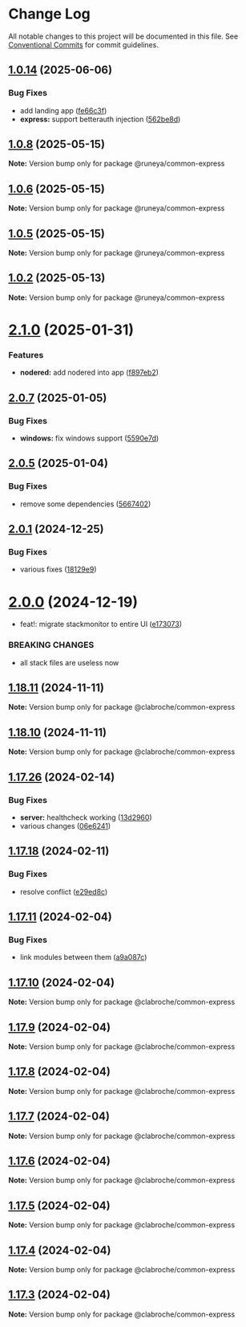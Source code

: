 # Change Log

All notable changes to this project will be documented in this file.
See [Conventional Commits](https://conventionalcommits.org) for commit guidelines.

## [1.0.14](https://github.com/runeya/runeya/compare/v1.0.13...v1.0.14) (2025-06-06)

### Bug Fixes

* add landing app ([fe66c3f](https://github.com/runeya/runeya/commit/fe66c3f783322cc574a2872967e3314090747f61))
* **express:** support betterauth injection ([562be8d](https://github.com/runeya/runeya/commit/562be8d7d3376775f5823a21e4ff7a3a6286120d))

## [1.0.8](https://github.com/runeya/runeya/compare/v1.0.7...v1.0.8) (2025-05-15)

**Note:** Version bump only for package @runeya/common-express

## [1.0.6](https://github.com/runeya/runeya/compare/v1.0.5...v1.0.6) (2025-05-15)

**Note:** Version bump only for package @runeya/common-express

## [1.0.5](https://github.com/runeya/runeya/compare/v1.0.4...v1.0.5) (2025-05-15)

**Note:** Version bump only for package @runeya/common-express

## [1.0.2](https://github.com/runeya/runeya/compare/v1.0.1...v1.0.2) (2025-05-13)

**Note:** Version bump only for package @runeya/common-express

# [2.1.0](https://github.com/clabroche/stack-monitor/compare/v2.0.17...v2.1.0) (2025-01-31)

### Features

* **nodered:** add nodered into app ([f897eb2](https://github.com/clabroche/stack-monitor/commit/f897eb2c4a9128e0d4615f6765d3ef0ce1d2ca3e))

## [2.0.7](https://github.com/clabroche/stack-monitor/compare/v2.0.6...v2.0.7) (2025-01-05)

### Bug Fixes

* **windows:** fix windows support ([5590e7d](https://github.com/clabroche/stack-monitor/commit/5590e7de8f27c45ee76d401e53eeda6fcae5bbfe))

## [2.0.5](https://github.com/clabroche/stack-monitor/compare/v2.0.4...v2.0.5) (2025-01-04)

### Bug Fixes

* remove some dependencies ([5667402](https://github.com/clabroche/stack-monitor/commit/5667402d57add874a89ba029ce62b16b3bbed9e0))

## [2.0.1](https://github.com/clabroche/stack-monitor/compare/v2.0.0...v2.0.1) (2024-12-25)

### Bug Fixes

* various fixes ([18129e9](https://github.com/clabroche/stack-monitor/commit/18129e96f7c92a69176d6a75add45f3a48ab11ae))

# [2.0.0](https://github.com/clabroche/stack-monitor/compare/v1.18.12...v2.0.0) (2024-12-19)

* feat!: migrate stackmonitor to entire UI ([e173073](https://github.com/clabroche/stack-monitor/commit/e173073d932be7e400b1f51261c090116e8fb543))

### BREAKING CHANGES

* all stack files are useless now

## [1.18.11](https://github.com/clabroche/stack-monitor/compare/v1.18.10...v1.18.11) (2024-11-11)

**Note:** Version bump only for package @clabroche/common-express

## [1.18.10](https://github.com/clabroche/stack-monitor/compare/v1.18.9...v1.18.10) (2024-11-11)

**Note:** Version bump only for package @clabroche/common-express

## [1.17.26](https://github.com/clabroche/stack-monitor/compare/v1.17.25...v1.17.26) (2024-02-14)

### Bug Fixes

* **server:** healthcheck working ([13d2960](https://github.com/clabroche/stack-monitor/commit/13d2960ffa5125aff7792d95a9306fe6e04d2889))
* various changes ([06e6241](https://github.com/clabroche/stack-monitor/commit/06e624176595b95c4227fe684242919c7eeda192))

## [1.17.18](https://github.com/clabroche/stack-monitor/compare/v1.17.15...v1.17.18) (2024-02-11)

### Bug Fixes

* resolve conflict ([e29ed8c](https://github.com/clabroche/stack-monitor/commit/e29ed8c50536109b0a05ec24d212b03a0f0b7922))

## [1.17.11](https://github.com/clabroche/stack-monitor/compare/v1.17.10...v1.17.11) (2024-02-04)

### Bug Fixes

* link modules between them ([a9a087c](https://github.com/clabroche/stack-monitor/commit/a9a087c7cd00ba09bdf075e476d6ea669a86dc06))

## [1.17.10](https://github.com/clabroche/stack-monitor/compare/v1.17.9...v1.17.10) (2024-02-04)

**Note:** Version bump only for package @clabroche/common-express

## [1.17.9](https://github.com/clabroche/stack-monitor/compare/v1.17.8...v1.17.9) (2024-02-04)

**Note:** Version bump only for package @clabroche/common-express

## [1.17.8](https://github.com/clabroche/stack-monitor/compare/v1.17.7...v1.17.8) (2024-02-04)

**Note:** Version bump only for package @clabroche/common-express

## [1.17.7](https://github.com/clabroche/stack-monitor/compare/v1.17.6...v1.17.7) (2024-02-04)

**Note:** Version bump only for package @clabroche/common-express

## [1.17.6](https://github.com/clabroche/stack-monitor/compare/v1.17.5...v1.17.6) (2024-02-04)

**Note:** Version bump only for package @clabroche/common-express

## [1.17.5](https://github.com/clabroche/stack-monitor/compare/v1.17.4...v1.17.5) (2024-02-04)

**Note:** Version bump only for package @clabroche/common-express

## [1.17.4](https://github.com/clabroche/stack-monitor/compare/v1.17.3...v1.17.4) (2024-02-04)

**Note:** Version bump only for package @clabroche/common-express

## [1.17.3](https://github.com/clabroche/stack-monitor/compare/v1.11.23...v1.17.3) (2024-02-04)

**Note:** Version bump only for package @clabroche/common-express
